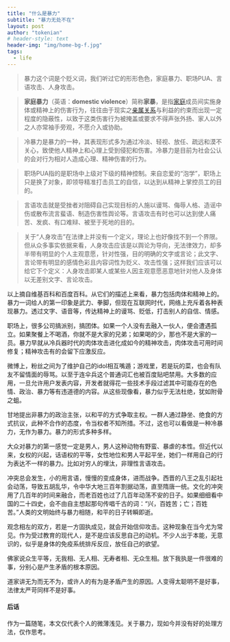 ```yaml
---
title: "什么是暴力"
subtitle: "暴力无处不在"
layout: post
author: "tokenian"
# header-style: text
header-img: "img/home-bg-f.jpg"
tags:
  - life
---
```


> 暴力这个词是个贬义词，我们听过它的形形色色，家庭暴力、职场PUA、言语攻击、人身攻击。

> **家庭暴力**（英语：**domestic violence**）简称**家暴**，是指[家庭](https://zh.wikipedia.org/wiki/家庭)成员间实施身体或精神上的伤害行为，往往由于现实之[亲属关系](https://zh.wikipedia.org/wiki/親屬關係)与利益的约束而出现一定程度的隐蔽性，以致于这类伤害行为被掩盖或要求不得声张外扬、家人以外之人亦常袖手旁观，不愿介入或协助。

>冷暴力是暴力的一种，其表现形式多为通过冷淡、轻视、放任、疏远和漠不关心，致使他人精神上和心理上受到侵犯和伤害。冷暴力是目前为社会公认的会对行为相对人造成心理、精神伤害的行为。

>职场PUA指的是职场中上级对下级的精神控制。来自恋爱的“泡学”，职场上只是换了对象，即领导精准打击员工的自信，以达到从精神上掌控员工的目的。 

> 言语攻击就是受挫者对阻碍自己实现目标的人施以谩骂、侮辱人格、造谣中伤或散布流言蜚语、制造伤害性舆论等。言语攻击有时也可以达到使人痛苦、发疯、有口难辩、被至于死地的目的。

> 关于“人身攻击”在法律上并没有一个定义，理论上也好像找不到一个界限。但从众多事实依据来看，人身攻击应该是以舆论为导向，无法律效力，却多半带有明显的个人主观意愿，针对性强，目的明确的文字或言论；此文字、言论带有明显的感情色彩且内容词性为贬义、攻击性强；这样我们应该可以给它下个定义：人身攻击即某人或某些人因主观意愿恶意地针对他人及身体以无差别文字、言论攻击。

以上摘自维基百科和百度百科。从它们的描述上来看，暴力包括肉体和精神上的。暴力一词给人的第一印象是武力、拳脚，但现在互联网时代，网络上充斥着各种表现暴力。透过文字、语音等，传达精神上的谩骂、贬低，打击别人的自信、情感。

职场上，很多公司搞派别，搞团体。如果一个人没有去融入一伙人，便会遭遇孤立。如果聚餐上不喝酒，你就不是大家的兄弟；如果喝的少，那也不是大家的一员。暴力早就从冷兵器时代的肉体攻击进化成如今的精神攻击，肉体攻击可用时间修复；精神攻击有的会留下应激反应。

微博上，粉丝之间为了维护自己的idol相互嘴遁；游戏里，若是玩的菜，也会有队友不留情面的辱骂。以至于连伞兵这个普通词汇也被百度贴吧禁用。大多数的应用，一旦允许用户发表内容，开发者就得花一些技术手段过滤其中可能存在的色情、政治、暴力等有违道德的内容。从这些现像看，暴力似乎无法杜绝，犹如附骨之蛆。

甘地提出非暴力的政治主张，以和平的方式争取主权。一群人通过静坐、绝食的方式抗议，此种不合作的态度，令当权者不知所措。不过，这也可以看做是一种冷暴力，无作为暴力。暴力的形式多种多样。

大众对暴力的第一感觉一定是男人，男人这种动物有野蛮、暴虐的本性。但近代以来，女权的兴起，话语权的平等，女性地位和男人平起平坐，她们一样用自己的行为表达不一样的暴力。比如对穷人的埋汰，非理性言语攻击。

冲突总会发生，小的用言语，慢慢的变成身体，进而战争。西晋的八王之乱引起社会动荡，导致五胡乱华，令中华大地三百年割据动荡，直至隋唐一统。文化的冲突用了几百年的时间来融合，而老百姓也过了几百年动荡不安的日子。如果细细看中国的二十四史，会不由自主想起那句传唱千古的词：“兴，百姓苦；亡；百姓苦。”人类的文明始终与暴力相随，和平的日子转瞬即逝。

观念相左的双方，若是一方固执成见，就会开始信仰攻击。这种现象在当今尤为常见。作为受过教育的现代人，是不是应该反思自己的动机。不少人出于本能，无意识的，似乎是身体的免疫系统排斥反应，放任自己的欲望。

佛家说众生平等，无我相、无人相、无寿者相、无众生相。放下我执是一件很难的事，分别心是产生矛盾的根本原因。

道家讲无为而无不为，或许人的有为是矛盾产生的原因。人变得太聪明不是好事，法律太严苛同样不是好事。

#### 后话

作为一篇随笔，本文仅代表个人的微薄浅见。关于暴力，现如今并没有好的处理方法，仅作思考。
